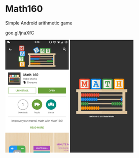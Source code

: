 # Math160

Simple Android arithmetic game

goo.gl/jnaXfC

<img width="200" src="https://github.com/RW12/Math160/blob/master/Screenshot_2015-07-20-15-08-46.png"> <img width="200" src="https://github.com/RW12/Math160/blob/master/demo%20gif.gif"/>
